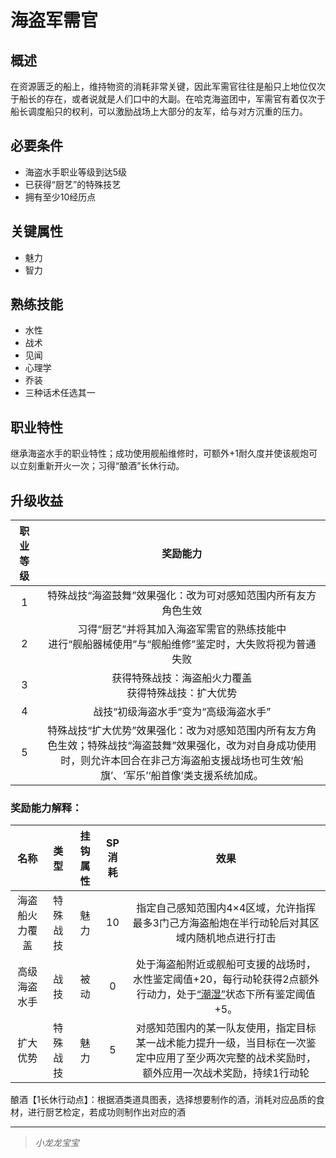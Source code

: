 # 海盗军需官

## 概述

在资源匮乏的船上，维持物资的消耗非常关键，因此军需官往往是船只上地位仅次于船长的存在，或者说就是人们口中的大副。在哈克海盗团中，军需官有着仅次于船长调度船只的权利，可以激励战场上大部分的友军，给与对方沉重的压力。

## 必要条件

* 海盗水手职业等级到达5级
* 已获得“厨艺”的特殊技艺
* 拥有至少10经历点

## 关键属性

* 魅力
* 智力

## 熟练技能

* 水性
* 战术
* 见闻
* 心理学
* 乔装
* 三种话术任选其一
  
## 职业特性

继承海盗水手的职业特性；成功使用舰船维修时，可额外+1耐久度并使该舰炮可以立刻重新开火一次；习得“酿酒”长休行动。

## 升级收益

职业等级|奖励能力
:--:|:--:
1|特殊战技“海盗鼓舞”效果强化：改为可对感知范围内所有友方角色生效
2|习得“厨艺”并将其加入海盗军需官的熟练技能中<br>进行“舰船器械使用”与“舰船维修”鉴定时，大失败将视为普通失败
3|获得特殊战技：海盗船火力覆盖<br>获得特殊战技：扩大优势
4|战技“初级海盗水手“变为“高级海盗水手”
5|特殊战技“扩大优势”效果强化：改为对感知范围内所有友方角色生效；特殊战技“海盗鼓舞”效果强化，改为对自身成功使用时，则允许本回合在非己方海盗船支援战场也可生效‘船旗’、‘军乐’‘船首像’类支援系统加成。

### 奖励能力解释：

名称|类型|挂钩属性|SP消耗|效果
:--:|:--:|:--:|:--:|:--:
海盗船火力覆盖|特殊战技|魅力|10|指定自己感知范围内4×4区域，允许指挥最多3门己方海盗船炮在半行动轮后对其区域内随机地点进行打击
高级海盗水手|战技|被动|0|处于海盗船附近或舰船可支援的战场时，水性鉴定阈值+20，每行动轮获得2点额外行动力，处于<a href="../../../../status/normal/#潮湿" target="_blank">“潮湿”</a>状态下所有鉴定阈值+5。
扩大优势|特殊战技|魅力|5|对感知范围内的某一队友使用，指定目标某一战术能力提升一级，当目标在一次鉴定中应用了至少两次完整的战术奖励时，额外应用一次战术奖励，持续1行动轮

酿酒【1长休行动点】：根据酒类道具图表，选择想要制作的酒，消耗对应品质的食材，进行厨艺检定，若成功则制作出对应的酒

---

> *小龙龙宝宝*